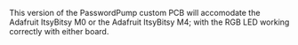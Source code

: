This version of the PasswordPump custom PCB will accomodate the Adafruit ItsyBitsy M0 or the Adafruit ItsyBitsy M4; with the RGB LED working correctly with either board.
